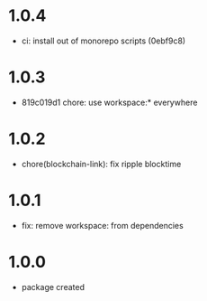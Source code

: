 # 1.0.4

-   ci: install out of monorepo scripts (0ebf9c8)

# 1.0.3

-   819c019d1 chore: use workspace:\* everywhere

# 1.0.2

-   chore(blockchain-link): fix ripple blocktime

# 1.0.1

-   fix: remove workspace: from dependencies

# 1.0.0

-   package created
